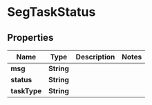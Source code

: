 # SegTaskStatus

## Properties
Name | Type | Description | Notes
------------ | ------------- | ------------- | -------------
**msg** | **String** |  | 
**status** | **String** |  | 
**taskType** | **String** |  | 
